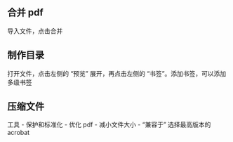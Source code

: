 

## 合并 pdf

导入文件，点击合并



## 制作目录

打开文件，点击左侧的 “预览” 展开，再点击左侧的 “书签”。添加书签，可以添加多级书签



## 压缩文件

工具 - 保护和标准化 - 优化 pdf - 减小文件大小 - “兼容于” 选择最高版本的 acrobat